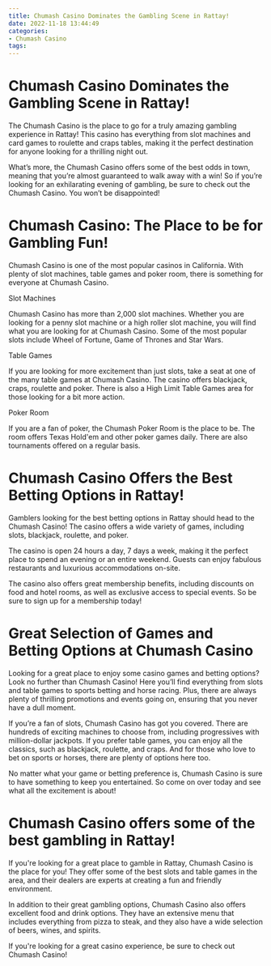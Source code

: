 ```yaml
---
title: Chumash Casino Dominates the Gambling Scene in Rattay!
date: 2022-11-18 13:44:49
categories:
- Chumash Casino
tags:
---
```



#  Chumash Casino Dominates the Gambling Scene in Rattay!

The Chumash Casino is the place to go for a truly amazing gambling experience in Rattay! This casino has everything from slot machines and card games to roulette and craps tables, making it the perfect destination for anyone looking for a thrilling night out.

What’s more, the Chumash Casino offers some of the best odds in town, meaning that you’re almost guaranteed to walk away with a win! So if you’re looking for an exhilarating evening of gambling, be sure to check out the Chumash Casino. You won’t be disappointed!

#  Chumash Casino: The Place to be for Gambling Fun!

Chumash Casino is one of the most popular casinos in California. With plenty of slot machines, table games and poker room, there is something for everyone at Chumash Casino.

Slot Machines

Chumash Casino has more than 2,000 slot machines. Whether you are looking for a penny slot machine or a high roller slot machine, you will find what you are looking for at Chumash Casino. Some of the most popular slots include Wheel of Fortune, Game of Thrones and Star Wars.

Table Games

If you are looking for more excitement than just slots, take a seat at one of the many table games at Chumash Casino. The casino offers blackjack, craps, roulette and poker. There is also a High Limit Table Games area for those looking for a bit more action.

Poker Room

If you are a fan of poker, the Chumash Poker Room is the place to be. The room offers Texas Hold'em and other poker games daily. There are also tournaments offered on a regular basis.

#   Chumash Casino Offers the Best Betting Options in Rattay!

Gamblers looking for the best betting options in Rattay should head to the Chumash Casino! The casino offers a wide variety of games, including slots, blackjack, roulette, and poker.

The casino is open 24 hours a day, 7 days a week, making it the perfect place to spend an evening or an entire weekend. Guests can enjoy fabulous restaurants and luxurious accommodations on-site.

The casino also offers great membership benefits, including discounts on food and hotel rooms, as well as exclusive access to special events. So be sure to sign up for a membership today!

#  Great Selection of Games and Betting Options at Chumash Casino

Looking for a great place to enjoy some casino games and betting options? Look no further than Chumash Casino! Here you’ll find everything from slots and table games to sports betting and horse racing. Plus, there are always plenty of thrilling promotions and events going on, ensuring that you never have a dull moment.

If you’re a fan of slots, Chumash Casino has got you covered. There are hundreds of exciting machines to choose from, including progressives with million-dollar jackpots. If you prefer table games, you can enjoy all the classics, such as blackjack, roulette, and craps. And for those who love to bet on sports or horses, there are plenty of options here too.

No matter what your game or betting preference is, Chumash Casino is sure to have something to keep you entertained. So come on over today and see what all the excitement is about!

#  Chumash Casino offers some of the best gambling in Rattay!

If you're looking for a great place to gamble in Rattay, Chumash Casino is the place for you! They offer some of the best slots and table games in the area, and their dealers are experts at creating a fun and friendly environment.

In addition to their great gambling options, Chumash Casino also offers excellent food and drink options. They have an extensive menu that includes everything from pizza to steak, and they also have a wide selection of beers, wines, and spirits.

If you're looking for a great casino experience, be sure to check out Chumash Casino!
